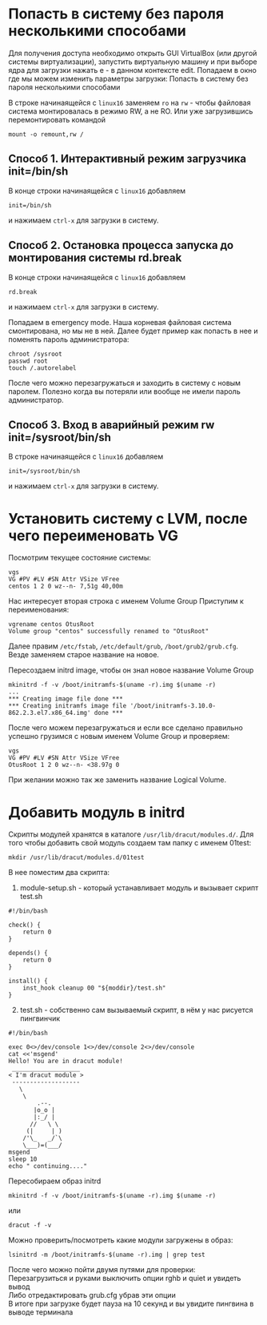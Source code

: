 # Попасть в систему без пароля несколькими способами

Для получения доступа необходимо открыть GUI VirtualBox (или другой системы
виртуализации), запустить виртуальную машину и при выборе ядра для загрузки нажать e - в
данном контексте edit. Попадаем в окно где мы можем изменить параметры загрузки:
Попасть в систему без пароля несколькими способами

В строке начинаящейся с ``linux16`` заменяем ``ro`` на ``rw`` - чтобы файловая система монтировалась в режимо RW, а не RO.
Или уже загрузившись перемонтировать командой

```
mount -o remount,rw /
```

## Способ 1. Интерактивный режим загрузчика init=/bin/sh

В конце строки начинаящейся с ``linux16`` добавляем

```
init=/bin/sh
```

и нажимаем ``сtrl-x`` для загрузки в систему.

## Способ 2. Остановка процесса запуска до монтирования системы rd.break

В конце строки начинаящейся с ``linux16`` добавляем

```
rd.break
```

и нажимаем ``сtrl-x`` для загрузки в систему.

Попадаем в emergency mode. Наша корневая файловая система смонтирована, но мы не в ней. Далее будет пример как попасть в нее и поменять пароль администратора:

```
chroot /sysroot
passwd root
touch /.autorelabel
```

После чего можно перезагружаться и заходить в систему с новым паролем. Полезно когда вы потеряли или вообще не имели пароль администратор.

## Способ 3. Вход в аварийный режим rw init=/sysroot/bin/sh

В строке начинаящейся с ``linux16`` добавляем

```
init=/sysroot/bin/sh
```

и нажимаем ``сtrl-x`` для загрузки в систему.

# Установить систему с LVM, после чего переименовать VG

Посмотрим текущее состояние системы:

```
vgs
VG #PV #LV #SN Attr VSize VFree
centos 1 2 0 wz--n- 7,51g 40,00m
```

Нас интересует вторая строка с именем Volume Group
Приступим к переименования:

```
vgrename centos OtusRoot
Volume group "centos" successfully renamed to "OtusRoot"
```

Далее правим ``/etc/fstab``, ``/etc/default/grub``, ``/boot/grub2/grub.cfg``. Везде заменяем старое название на новое.

Пересоздаем initrd image, чтобы он знал новое название Volume Group

```
mkinitrd -f -v /boot/initramfs-$(uname -r).img $(uname -r)
...
*** Creating image file done ***
*** Creating initramfs image file '/boot/initramfs-3.10.0-862.2.3.el7.x86_64.img' done ***
```

После чего можем перезагружаться и если все сделано правильно успешно грузимся с новым именем Volume Group и проверяем:

```
vgs
VG #PV #LV #SN Attr VSize VFree
OtusRoot 1 2 0 wz--n- <38.97g 0
```

При желании можно так же заменить название Logical Volume.

# Добавить модуль в initrd

Скрипты модулей хранятся в каталоге ``/usr/lib/dracut/modules.d/``. Для того чтобы
добавить свой модуль создаем там папку с именем 01test:

```
mkdir /usr/lib/dracut/modules.d/01test
```

В нее поместим два скрипта:
1. module-setup.sh - который устанавливает модуль и вызывает скрипт test.sh

```
#!/bin/bash

check() {
    return 0
}

depends() {
    return 0
}

install() {
    inst_hook cleanup 00 "${moddir}/test.sh"
}
```

2. test.sh - собственно сам вызываемый скрипт, в нём у нас рисуется пингвинчик

```
#!/bin/bash

exec 0<>/dev/console 1<>/dev/console 2<>/dev/console
cat <<'msgend'
Hello! You are in dracut module!
 ___________________
< I'm dracut module >
 -------------------
   \
    \
        .--.
       |o_o |
       |:_/ |
      //   \ \
     (|     | )
    /'\_   _/`\
    \___)=(___/
msgend
sleep 10
echo " continuing...."
```

Пересобираем образ initrd

```
mkinitrd -f -v /boot/initramfs-$(uname -r).img $(uname -r)
```

или

```
dracut -f -v
```

Можно проверить/посмотреть какие модули загружены в образ:

```
lsinitrd -m /boot/initramfs-$(uname -r).img | grep test
```

После чего можно пойти двумя путями для проверки:\
Перезагрузиться и руками выключить опции rghb и quiet и увидеть вывод\
Либо отредактировать grub.cfg убрав эти опции\
В итоге при загрузке будет пауза на 10 секунд и вы увидите пингвина в выводе терминала
